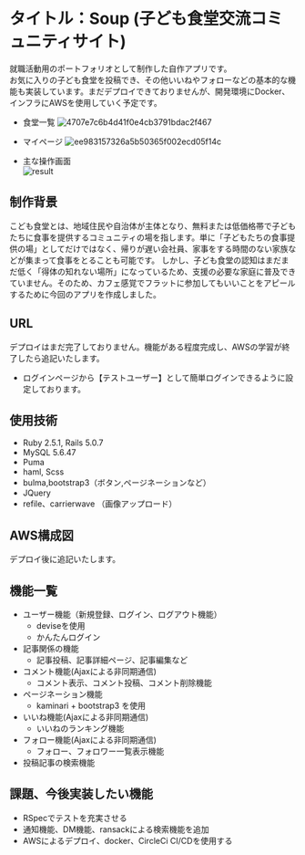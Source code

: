 # タイトル：Soup (子ども食堂交流コミュニティサイト)

就職活動用のポートフォリオとして制作した自作アプリです。<br />
お気に入りの子ども食堂を投稿でき、その他いいねやフォローなどの基本的な機能も実装しています。まだデプロイできておりませんが、開発環境にDocker、インフラにAWSを使用していく予定です。

- 食堂一覧
![4707e7c6b4d41f0e4cb3791bdac2f467](https://user-images.githubusercontent.com/55951319/83965593-ab21f180-a8ef-11ea-8027-ec4902c3fbfe.png)

- マイページ
![ee983157326a5b50365f002ecd05f14c](https://user-images.githubusercontent.com/55951319/83965657-1f5c9500-a8f0-11ea-873f-92f2cef905d1.png)

- 主な操作画面  
![result](https://user-images.githubusercontent.com/55951319/83966327-8aa86600-a8f4-11ea-8395-b1191344a250.gif)

## 制作背景

こども食堂とは、地域住民や自治体が主体となり、無料または低価格帯で子どもたちに食事を提供するコミュニティの場を指します。単に「子どもたちの食事提供の場」としてだけではなく、帰りが遅い会社員、家事をする時間のない家族などが集まって食事をとることも可能です。
しかし、子ども食堂の認知はまだまだ低く「得体の知れない場所」になっているため、支援の必要な家庭に普及できていません。そのため、カフェ感覚でフラットに参加してもいいことをアピールするために今回のアプリを作成しました。

## URL
デプロイはまだ完了しておりません。機能がある程度完成し、AWSの学習が終了したら追記いたします。

* ログインページから【テストユーザー】として簡単ログインできるように設定しております。

## 使用技術
* Ruby 2.5.1, Rails 5.0.7
* MySQL 5.6.47
* Puma
* haml, Scss
* bulma,bootstrap3（ボタン,ページネーションなど）
* JQuery
* refile、carrierwave （画像アップロード）

## AWS構成図
デプロイ後に追記いたします。

## 機能一覧
- ユーザー機能（新規登録、ログイン、ログアウト機能）
  - deviseを使用
  - かんたんログイン
- 記事関係の機能
  - 記事投稿、記事詳細ページ、記事編集など
- コメント機能(Ajaxによる非同期通信)
  - コメント表示、コメント投稿、コメント削除機能
- ページネーション機能
  - kaminari + bootstrap3 を使用
- いいね機能(Ajaxによる非同期通信)
  - いいねのランキング機能
- フォロー機能(Ajaxによる非同期通信)
  - フォロー、フォロワー一覧表示機能
- 投稿記事の検索機能

## 課題、今後実装したい機能
* RSpecでテストを充実させる
* 通知機能、DM機能、ransackによる検索機能を追加
* AWSによるデプロイ、docker、CircleCi CI/CDを使用する